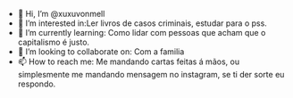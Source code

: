 - 👋 Hi, I’m @xuxuvonmell
- 👀 I’m interested in:Ler livros de casos criminais, estudar para o pss. 
- 🌱 I’m currently learning: Como lidar com pessoas que acham que o capitalismo é justo.
- 💞️ I’m looking to collaborate on: Com a familia
- 📫 How to reach me: Me mandando cartas feitas á mãos, ou simplesmente me mandando mensagem no instagram, se ti der sorte eu respondo.

<!---
xuxuvonmell/xuxuvonmell is a ✨ special ✨ repository because its `README.md` (this file) appears on your GitHub profile.
You can click the Preview link to take a look at your changes.
--->
